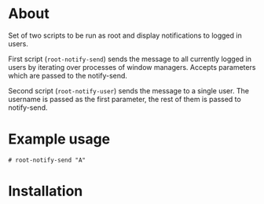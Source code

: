 # About

Set of two scripts to be run as root and display notifications to logged in users.

First script (`root-notify-send`) sends the message to all currently logged in users by iterating over processes of window managers. Accepts parameters which are passed to the notify-send.

Second script (`root-notify-user`) sends the message to a single user. The username is passed as the first parameter, the rest of them is passed to notify-send.

# Example usage

```
# root-notify-send "A"
```

# Installation
